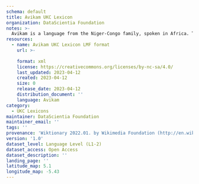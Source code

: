 ```yaml
---
schema: default
title: Avikam UKC Lexicon
organization: DataScientia Foundation
notes: >-
  Avikam is a language from the Niger-Congo family, spoken in Africa. The UKC Lexicon of Avikam is represented as a lexico-semantic network. It consists of words, word senses, synsets, as well as sense-level and synset-level relationships.
resources:
  - name: Avikam UKC Lexicon LMF format
    url: >-
      
    format: xml
    license: https://creativecommons.org/licenses/by-nc-sa/4.0/
    last_updated: 2023-04-12
    created: 2023-04-12
    size: 0
    release_date: 2023-04-12
    distribution_document: ''
    language: Avikam
category:
  - UKC Lexicons
maintainer: DataScientia Foundation
maintainer_email: ''
tags: ''
provenance: 'Wiktionary 2022.01. by Wikimedia Foundation (http://en.wiktionary.org); Princeton WordNet 2.1 by Princeton University (https://wordnet.princeton.edu)'
version: '1.0'
dataset_level: Language Level (L1-2)
dataset_access: Open Access
dataset_description: ''
landing_page: ''
latitude_map: 5.1
longitude_map: -5.43
---
```

